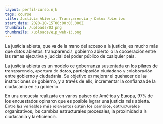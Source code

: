 ```yaml
---
layout: perfil-curso.njk
tags: course
title: Justicia Abierta, Transparencia y Datos Abiertos
start_date: 2020-10-15T00:00:00.000Z
thumbnail: /uploads/03.png
thumbnails: /uploads/eip_web-16.png
---
```

La justicia abierta, que va de la mano del acceso a la justicia, es mucho más que datos abiertos, transparencia, gobierno abierto, o la cooperación entre las ramas ejecutiva y judicial del poder público de cualquier país.



La justicia abierta es un modelo de gobernanza sustentada en los pilares de transparencia, apertura de datos, participación ciudadano y colaboración entre gobierno y ciudadanía. Su objetivo es mejorar el quehacer de las instituciones de gobierno, y a través de ello, incrementar la confianza de la ciudadanía en su gobierno.



En una encuesta realizada en varios países de América y Europa, 97% de los encuestados opinaron que es posible lograr una justicia más abierta. Entre las variables más relevantes están los cambios, estructurales organizativos, los cambios estructurales procesales, la proximidad a la ciudadanía y la eficiencia.